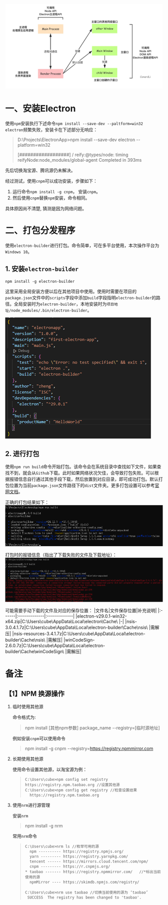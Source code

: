 ![Electron运行流程详解(./Electron运行流程详解.jpg)](https://github.com/NewViewNewLife/ElectronApp/blob/main/Electron%E8%BF%90%E8%A1%8C%E6%B5%81%E7%A8%8B%E8%AF%A6%E8%A7%A3.jpg)
# 一、安装Electron
使用`npm`安装执行下述命令`npm install --save-dev --paltform=win32 electron`频繁失败，安装卡在下述部分无响应：

> D:\Projects\ElectronApp>npm install --save-dev electron --platform=win32
>
> [##################] / reify:@types/node: timing reifyNode:node_modules/global-agent Completed in 393ms

先后切换淘宝源、腾讯源仍未解决。

经过测试，使用`cnpm`可以成功安装，步骤如下：
1. 运行命令`npm install -g cnpm`， 安装`cnpm`。
2. 然后使用`cnpm`替换`npm`安装，命令相同。

具体原因尚不清楚, 猜测是因为网络问题。

# 二、打包分发程序

使用`electron-builder`进行打包。命令简单，可在多平台使用，本次操作平台为`Windows 10`。

## 1. 安装`electron-builder`

```
npm install -g electron-builder
```
这里采用全局安装方便以后在其他项目中使用。使用时需要在项目的`package.json`文件中的`scripts`字段中添加`build`字段指明`electron-builder`的路径。全局安装时为`electron-builder`，本地安装时为`项目地址/node_modules/.bin/electron-builder`。

![Electron-builder修改后的package.json文件(./Electron-builder修改后的package.json文件.png)](https://github.com/NewViewNewLife/ElectronApp/blob/main/Electron-builder%E4%BF%AE%E6%94%B9%E5%90%8E%E7%9A%84package.json%E6%96%87%E4%BB%B6.png)

## 2. 进行打包
使用`npm run build`命令开始打包。该命令会在系统目录中查找如下文件，如果查找不到，就会从`Github`下载。此时如果网络状况欠佳，会导致打包失败。可以根据报错信息自行通过其他手段下载，然后放置到对应目录，即可成功打包。默认打包位置为当前`package.json`文件路径下的`dist`文件夹。更多打包设置可以参考[官网文档](https://www.electron.build/#/)。

正确的打包结果如下：
![正确的打包结果(./正确的打包结果.png)](https://github.com/NewViewNewLife/ElectronApp/blob/main/%E6%AD%A3%E7%A1%AE%E7%9A%84%E6%89%93%E5%8C%85%E7%BB%93%E6%9E%9C.png)

打包时的报错信息（指出了下载失败的文件及下载地址）：
![错误的打包结果(./错误的打包结果.png)](https://github.com/NewViewNewLife/ElectronApp/blob/main/%E9%94%99%E8%AF%AF%E7%9A%84%E6%89%93%E5%8C%85%E7%BB%93%E6%9E%9C.png)

可能需要手动下载的文件及对应的保存位置：
|文件名|文件保存位置|补充说明|
|:------|:-------------|:-------------|
|electron-v29.0.1-win32-x64.zip|C:\Users\cube\AppData\Local\electron\Cache\ |-|
|nsis-3.0.4.1.7z|C:\Users\cube\AppData\Local\electron-builder\Cache\nsis\ |需解压|
|nsis-resources-3.4.1.7z|C:\Users\cube\AppData\Local\electron-builder\Cache\nsis\ |需解压|
|winCodeSign-2.6.0.7z|C:\Users\cube\AppData\Local\electron-builder\Cache\winCodeSign\ |需解压|



# 备注
## 【1】NPM 换源操作
1. 临时使用其他源
    
    命令格式为: 
    > npm install [其他npm参数] package_name --registry=[临时源地址]
    
    例如安装`cnpm`可以使用命令 
    >npm install -g cnpm --registry=https://registry.npmmirror.com

2. 长期使用其他源
    
    使用命令设置其他源，以淘宝源为例：
    > ```
    > C:\Users\cube>npm config set registry https://registry.npm.taobao.org //设置其他源
    > C:\Users\cube>npm config get registry //检查设置结果
    >   https://registry.npm.taobao.org
    > ```

3. 使用`nrm`进行源管理
    
    安装`nrm`
    > npm install -g nrm

    常用`nrm`命令
    > ```
    > C:\Users\cube>nrm ls //枚举可用的源
    >   npm ---------- https://registry.npmjs.org/
    >   yarn --------- https://registry.yarnpkg.com/
    >   tencent ------ https://mirrors.cloud.tencent.com/npm/
    >   cnpm --------- https://r.cnpmjs.org/
    > * taobao ------- https://registry.npmmirror.com/   //*标出当前使用的源
    >   npmMirror ---- https://skimdb.npmjs.com/registry/
    > 
    > C:\Users\cube>nrm use taobao //切换当前使用的源为 ‘taobao’
    >  SUCCESS  The registry has been changed to 'taobao'.
    > ```



